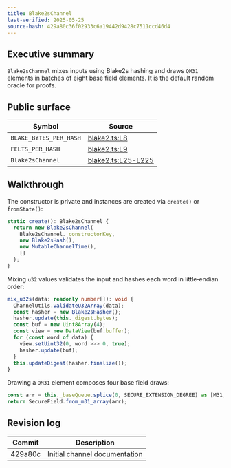 ```yaml
---
title: Blake2sChannel
last-verified: 2025-05-25
source-hash: 429a80c36f02933c6a19442d9428c7511ccd46d4
---
```


## Executive summary

`Blake2sChannel` mixes inputs using Blake2s hashing and draws `QM31` elements in batches of eight base field elements. It is the default random oracle for proofs.

## Public surface

| Symbol | Source |
| --- | --- |
| `BLAKE_BYTES_PER_HASH` | [blake2.ts:L8](../packages/core/src/channel/blake2.ts#L8) |
| `FELTS_PER_HASH` | [blake2.ts:L9](../packages/core/src/channel/blake2.ts#L9) |
| `Blake2sChannel` | [blake2.ts:L25-L225](../packages/core/src/channel/blake2.ts#L25-L225) |

## Walkthrough

The constructor is private and instances are created via `create()` or `fromState()`:
```typescript
static create(): Blake2sChannel {
  return new Blake2sChannel(
    Blake2sChannel._constructorKey,
    new Blake2sHash(),
    new MutableChannelTime(),
    []
  );
}
```
Mixing `u32` values validates the input and hashes each word in little‑endian order:
```typescript
mix_u32s(data: readonly number[]): void {
  ChannelUtils.validateU32Array(data);
  const hasher = new Blake2sHasher();
  hasher.update(this._digest.bytes);
  const buf = new Uint8Array(4);
  const view = new DataView(buf.buffer);
  for (const word of data) {
    view.setUint32(0, word >>> 0, true);
    hasher.update(buf);
  }
  this.updateDigest(hasher.finalize());
}
```
Drawing a `QM31` element composes four base field draws:
```typescript
const arr = this._baseQueue.splice(0, SECURE_EXTENSION_DEGREE) as [M31,M31,M31,M31];
return SecureField.from_m31_array(arr);
```

## Revision log

| Commit | Description |
| --- | --- |
| 429a80c | Initial channel documentation |
